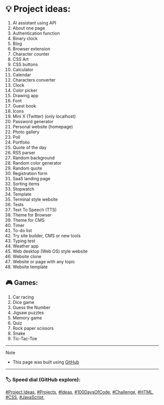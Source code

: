 <!-- Project ideas v.1.3.1 -->

<!-- Aa Bb Cc Dd Ee Ff Gg Hh Ii Jj Kk Ll Mm Nn Oo Pp Qq Rr Ss Tt Uu Vv Ww Xx Yy Zz -->

# 💡 Project ideas:


1. AI assistant using API
1. About one page
1. Authentication function
1. Binary clock
1. Blog
1. Browser extension
1. Character counter
1. CSS Art
1. CSS buttons
1. Calculator
1. Calendar
1. Characters converter
1. Clock
1. Color picker
1. Drawing app
1. Font
1. Guest book
1. Icons
1. Mini X (Twitter) (only localhost)
1. Password generator
1. Personal website (homepage)
1. Photo gallery
1. Poll
1. Portfolio
1. Quote of the day
1. RSS parser
1. Random background
1. Random color generator
1. Random quote
1. Registration form
1. SaaS landing page
1. Sorting items
1. Stopwatch
1. Template
1. Terminal style website
1. Tests
1. Text To Speech (TTS)
1. Theme for Browser
1. Theme for CMS
1. Timer
1. To-do list
1. Try site builder, CMS or new tools
1. Typing test
1. Weather app
1. Web desktop (Web OS) style website
1. Website clone
1. Website or page with any topic
1. Website template


## 🎮 Games:
1. Car racing
1. Dice game
1. Guess the Number
1. Jigsaw puzzles
1. Memory game
1. Quiz
1. Rock paper scissors
1. Snake
1. Tic-Tac-Toe

---
  
> [!NOTE]
> - This page was built using [GitHub](https://github.com/)  
  
---
  
### 🏷️ Speed dial (GitHub explore):  
[#Project Ideas](https://github.com/topics/project-ideas?s=updated),
[#Projects](https://github.com/topics/projects?s=updated),
[#Ideas](https://github.com/topics/ideas?s=updated),
[#100DaysOfCode](https://github.com/topics/100daysofcode?s=updated),
[#Challenge](https://github.com/topics/challenge),
[#HTML](https://github.com/topics/HTML?s=updated),
[#CSS](https://github.com/topics/css?s=updated),
[#JavaScript](https://github.com/topics/javascript?s=updated),



